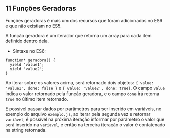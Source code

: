 ## 11 Funções Geradoras

Funções geradoras é mais um dos recursos que foram adicionados no ES6 e que não existiam no ES5.

A função geradora é um iterador que retorna um array para cada item definido dentro dela.

* Sintaxe no ES6: 

```
function* geradora() {
  yield 'value1';
  yield 'value2';
}
```

Ao iterar sobre os valores acima, será retornado dois objetos: ``{ value: 'value1', done: false }`` e ``{ value: 'value2', done: true}``. O campo ``value`` indica o valor retornado pela função geradora, e o campo ``done`` irá retorna ``true`` no último item retornado.

É possível passar dados por parâmetros para ser inserido em variáveis, no exemplo do arquivo ``exemplo.js``, ao iterar pela segunda vez e retornar ``variável``, é possível na próxima iteração informar por parâmetro o valor que será inserido na ``variavel``, e então na terceira iteração o valor é contatenado na string retornada.